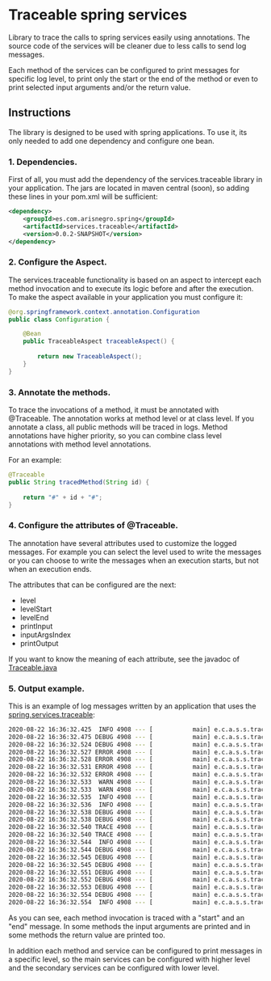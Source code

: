 
# Traceable spring services
Library to trace the calls to spring services easily using annotations. The source code of the services will be cleaner due to less calls to send log  messages. 

Each method of the services can be configured to print messages for specific log level, to print only the start or the end of the method or even to print selected input arguments and/or the return value.

## Instructions
The library is designed to be used with spring applications. To use it, its only needed to add one dependency and configure one bean.
 
### 1. Dependencies.
First of all, you must add the dependency of the services.traceable library in your application. The jars are located in maven central (soon), so adding these lines in your pom.xml will be sufficient:

```xml
<dependency>
    <groupId>es.com.arisnegro.spring</groupId>
    <artifactId>services.traceable</artifactId>
    <version>0.0.2-SNAPSHOT</version>
</dependency>
```

### 2. Configure the Aspect.
The services.traceable functionality is based on an aspect to intercept each method invocation and to execute its logic before and after the execution. To make the aspect available in your application you must configure it:

```java
@org.springframework.context.annotation.Configuration
public class Configuration {

	@Bean
	public TraceableAspect traceableAspect() {
		
		return new TraceableAspect();
	}
}
```

### 3. Annotate the methods.
To trace the invocations of a method, it must be annotated with @Traceable. The annotation works at method level or at class level. If you annotate a class, all public methods will be traced in logs. Method annotations have higher priority, so you can combine class level annotations with method level annotations.

For an example:

```java
@Traceable
public String tracedMethod(String id) {
	
	return "#" + id + "#";
}
```

### 4. Configure the attributes of @Traceable.

The annotation have several attributes used to customize the logged messages. For example you can select the level used to write the messages or you can choose to write the messages when an execution starts, but not when an execution ends.

The attributes that can be configured are the next:

* level
* levelStart
* levelEnd
* printInput
* inputArgsIndex
* printOutput

If you want to know the meaning of each attribute, see the javadoc of [Traceable.java](./blob/v0.0.2-SNAPSHOT/src/main/java/es/com/arisnegro/spring/services/traceable/annotations/Traceable.java)

### 5. Output example.

This is an example of log messages written by an application that uses the [spring.services.traceable](https://github.com/arisnegro/spring.services.traceable):

```bash
2020-08-22 16:36:32.425  INFO 4908 --- [           main] e.c.a.s.s.traceable.demo.Application     : Application starts
2020-08-22 16:36:32.475 DEBUG 4908 --- [           main] e.c.a.s.s.traceable.demo.TestService     : Start tracedMethod: Args [ 1 ]
2020-08-22 16:36:32.524 DEBUG 4908 --- [           main] e.c.a.s.s.traceable.demo.TestService     : End tracedMethod: Output [ #1# ]
2020-08-22 16:36:32.527 ERROR 4908 --- [           main] e.c.a.s.s.traceable.demo.TestService     : Start tracedMethodFatalLevel: Args [ 2 ]
2020-08-22 16:36:32.528 ERROR 4908 --- [           main] e.c.a.s.s.traceable.demo.TestService     : End tracedMethodFatalLevel: Output [ #2# ]
2020-08-22 16:36:32.531 ERROR 4908 --- [           main] e.c.a.s.s.traceable.demo.TestService     : Start tracedMethodErrorLevel: Args [ 3 ]
2020-08-22 16:36:32.532 ERROR 4908 --- [           main] e.c.a.s.s.traceable.demo.TestService     : End tracedMethodErrorLevel: Output [ #3# ]
2020-08-22 16:36:32.533  WARN 4908 --- [           main] e.c.a.s.s.traceable.demo.TestService     : Start tracedMethodWarnLevel: Args [ 4 ]
2020-08-22 16:36:32.533  WARN 4908 --- [           main] e.c.a.s.s.traceable.demo.TestService     : End tracedMethodWarnLevel: Output [ #4# ]
2020-08-22 16:36:32.535  INFO 4908 --- [           main] e.c.a.s.s.traceable.demo.TestService     : Start tracedMethodInfoLevel: Args [ 5 ]
2020-08-22 16:36:32.536  INFO 4908 --- [           main] e.c.a.s.s.traceable.demo.TestService     : End tracedMethodInfoLevel: Output [ #5# ]
2020-08-22 16:36:32.538 DEBUG 4908 --- [           main] e.c.a.s.s.traceable.demo.TestService     : Start tracedMethodDebugLevel: Args [ 6 ]
2020-08-22 16:36:32.538 DEBUG 4908 --- [           main] e.c.a.s.s.traceable.demo.TestService     : End tracedMethodDebugLevel: Output [ #6# ]
2020-08-22 16:36:32.540 TRACE 4908 --- [           main] e.c.a.s.s.traceable.demo.TestService     : Start tracedMethodTraceLevel: Args [ 7 ]
2020-08-22 16:36:32.540 TRACE 4908 --- [           main] e.c.a.s.s.traceable.demo.TestService     : End tracedMethodTraceLevel: Output [ #7# ]
2020-08-22 16:36:32.544  INFO 4908 --- [           main] e.c.a.s.s.traceable.demo.TestService     : Start tracedMethodStartInfoEndDebug: Args [ 8 ]
2020-08-22 16:36:32.544 DEBUG 4908 --- [           main] e.c.a.s.s.traceable.demo.TestService     : End tracedMethodStartInfoEndDebug: Output [ #8# ]
2020-08-22 16:36:32.545 DEBUG 4908 --- [           main] e.c.a.s.s.traceable.demo.TestService     : Start tracedMethodSkipInput
2020-08-22 16:36:32.545 DEBUG 4908 --- [           main] e.c.a.s.s.traceable.demo.TestService     : End tracedMethodSkipInput: Output [ #9# ]
2020-08-22 16:36:32.551 DEBUG 4908 --- [           main] e.c.a.s.s.traceable.demo.TestService     : Start tracedMethodSkipOutput: Args [ 10 ]
2020-08-22 16:36:32.552 DEBUG 4908 --- [           main] e.c.a.s.s.traceable.demo.TestService     : End tracedMethodSkipOutput
2020-08-22 16:36:32.553 DEBUG 4908 --- [           main] e.c.a.s.s.traceable.demo.TestService     : Start tracedMethodSelectedParameters: Args [ 11, 13, 15 ]
2020-08-22 16:36:32.554 DEBUG 4908 --- [           main] e.c.a.s.s.traceable.demo.TestService     : End tracedMethodSelectedParameters: Output [ #11#12#13#14#15# ]
2020-08-22 16:36:32.554  INFO 4908 --- [           main] e.c.a.s.s.traceable.demo.Application     : Application ends
```

As you can see, each method invocation is traced with a "start" and an "end" message. In some methods the input arguments are printed and in some methods the return value are printed too.

In addition each method and service can be configured to print messages in a specific level, so the main services can be configured with higher level and the secondary services can be configured with lower level.